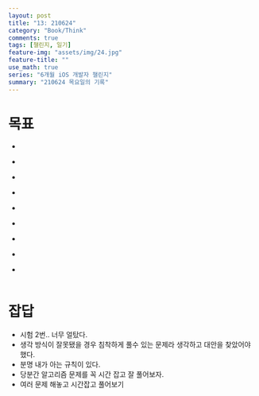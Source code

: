 ```yaml
---
layout: post
title: "13: 210624"
category: "Book/Think"
comments: true
tags: [챌린지, 일기]
feature-img: "assets/img/24.jpg"
feature-title: ""
use_math: true
series: "6개월 iOS 개발자 챌린지"
summary: "210624 목요일의 기록"
---
```




# 목표
* ~~~약먹기~~~
* ~~~42 서울 등록~~~
* ~~~union find 깔끔하게 다시짜기 - 손코딩 - 친구네트워크~~~
* ~~~투포인터 다시짜기 - 손코딩 - 두수의합 2~~~
* ~~~알고리즘 문제 풀이 - 시간 잡고~~~
* ~~~시험보기~~~
* ~~~iOS 강의 듣고 PR - 오늘은 과제를 해봄. 내일 다시~~~
* ~~~?,! 변수 선언에서의 의미, 변수 사용에서의 의미~~~
* ~~~1일 1커밋~~~



# 잡답

* 시험 2번.. 너무 얼탔다.
* 생각 방식이 잘못됐을 경우 침착하게 풀수 있는 문제라 생각하고 대안을 찾았어야 했다.
* 분명 내가 아는 규칙이 있다.
* 당분간 알고리즘 문제를 꼭 시간 잡고 잘 풀어보자.
* 여러 문제 해놓고 시간잡고 풀어보기